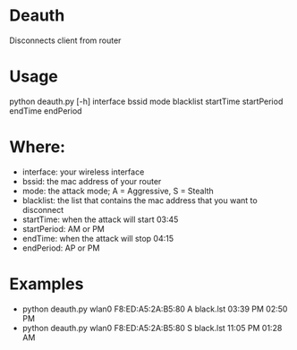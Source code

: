 # Deauth
Disconnects client from router


# Usage
python deauth.py [-h] interface bssid mode blacklist startTime startPeriod endTime endPeriod


# Where:
* interface: your wireless interface
* bssid: the mac address of your router
* mode: the attack mode; A = Aggressive, S = Stealth
* blacklist: the list that contains the mac address that you want to disconnect 
* startTime: when the attack will start 03:45
* startPeriod: AM or PM
* endTime: when the attack will stop 04:15
* endPeriod: AP or PM


# Examples
* python deauth.py wlan0 F8:ED:A5:2A:B5:80 A black.lst 03:39 PM 02:50 PM
* python deauth.py wlan0 F8:ED:A5:2A:B5:80 S black.lst 11:05 PM 01:28 AM

  
   
   

